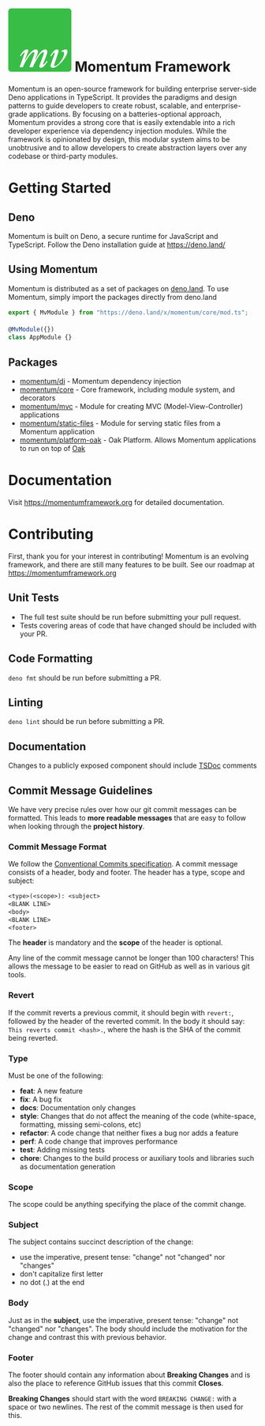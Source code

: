 # ![mv](mv-logo.png) Momentum Framework

Momentum is an open-source framework for building enterprise server-side Deno
applications in TypeScript. It provides the paradigms and design patterns to
guide developers to create robust, scalable, and enterprise-grade applications.
By focusing on a batteries-optional approach, Momentum provides a strong core
that is easily extendable into a rich developer experience via dependency
injection modules. While the framework is opinionated by design, this modular
system aims to be unobtrusive and to allow developers to create abstraction
layers over any codebase or third-party modules.

# Getting Started

## Deno

Momentum is built on Deno, a secure runtime for JavaScript and TypeScript.
Follow the Deno installation guide at https://deno.land/

## Using Momentum

Momentum is distributed as a set of packages on
[deno.land](https://deno.land/x/momentum). To use Momentum, simply import the
packages directly from deno.land

```TypeScript
export { MvModule } from "https://deno.land/x/momentum/core/mod.ts";

@MvModule({})
class AppModule {}
```

## Packages

- [momentum/di](https://doc.deno.land/https/deno.land/x/momentum/di/mod.ts) -
  Momentum dependency injection
- [momentum/core](https://doc.deno.land/https/deno.land/x/momentum/core/mod.ts) -
  Core framework, including module system, and decorators
- [momentum/mvc](https://doc.deno.land/https/deno.land/x/momentum/mvc/mod.ts) -
  Module for creating MVC (Model-View-Controller) applications
- [momentum/static-files](https://doc.deno.land/https/deno.land/x/momentum/static-files/mod.ts) -
  Module for serving static files from a Momentum application
- [momentum/platform-oak](https://doc.deno.land/https/deno.land/x/momentum/platform-oak/mod.ts) -
  Oak Platform. Allows Momentum applications to run on top of
  [Oak](https://github.com/oakserver/oak)

# Documentation

Visit https://momentumframework.org for detailed documentation.

# Contributing

First, thank you for your interest in contributing! Momentum is an evolving
framework, and there are still many features to be built. See our roadmap at
https://momentumframework.org

## Unit Tests

- The full test suite should be run before submitting your pull request.
- Tests covering areas of code that have changed should be included with your
  PR.

## Code Formatting

`deno fmt` should be run before submitting a PR.

## Linting

`deno lint` should be run before submitting a PR.

## Documentation

Changes to a publicly exposed component should include
[TSDoc](https://github.com/microsoft/tsdoc) comments

## Commit Message Guidelines

We have very precise rules over how our git commit messages can be formatted.
This leads to **more readable messages** that are easy to follow when looking
through the **project history**.

### Commit Message Format

We follow the
[Conventional Commits specification](https://www.conventionalcommits.org/). A
commit message consists of a header, body and footer. The header has a type,
scope and subject:

```
<type>(<scope>): <subject>
<BLANK LINE>
<body>
<BLANK LINE>
<footer>
```

The **header** is mandatory and the **scope** of the header is optional.

Any line of the commit message cannot be longer than 100 characters! This allows
the message to be easier to read on GitHub as well as in various git tools.

### Revert

If the commit reverts a previous commit, it should begin with `revert:`,
followed by the header of the reverted commit. In the body it should say:
`This reverts commit <hash>.`, where the hash is the SHA of the commit being
reverted.

### Type

Must be one of the following:

- **feat**: A new feature
- **fix**: A bug fix
- **docs**: Documentation only changes
- **style**: Changes that do not affect the meaning of the code (white-space,
  formatting, missing semi-colons, etc)
- **refactor**: A code change that neither fixes a bug nor adds a feature
- **perf**: A code change that improves performance
- **test**: Adding missing tests
- **chore**: Changes to the build process or auxiliary tools and libraries such
  as documentation generation

### Scope

The scope could be anything specifying the place of the commit change.

### Subject

The subject contains succinct description of the change:

- use the imperative, present tense: "change" not "changed" nor "changes"
- don't capitalize first letter
- no dot (.) at the end

### Body

Just as in the **subject**, use the imperative, present tense: "change" not
"changed" nor "changes". The body should include the motivation for the change
and contrast this with previous behavior.

### Footer

The footer should contain any information about **Breaking Changes** and is also
the place to reference GitHub issues that this commit **Closes**.

**Breaking Changes** should start with the word `BREAKING CHANGE:` with a space
or two newlines. The rest of the commit message is then used for this.
